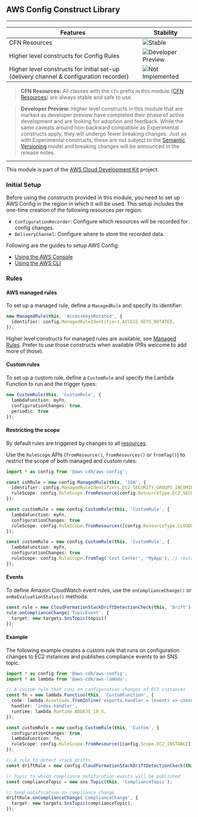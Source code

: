 ## AWS Config Construct Library
<!--BEGIN STABILITY BANNER-->
---

| Features | Stability |
| --- | --- |
| CFN Resources | ![Stable](https://img.shields.io/badge/stable-success.svg?style=for-the-badge) |
| Higher level constructs for Config Rules | ![Developer Preview](https://img.shields.io/badge/developer--preview-informational.svg?style=for-the-badge) |
| Higher level constructs for initial set-up (delivery channel & configuration recorder) | ![Not Implemented](https://img.shields.io/badge/not--implemented-black.svg?style=for-the-badge) |

> **CFN Resources:** All classes with the `Cfn` prefix in this module ([CFN Resources](https://docs.aws.amazon.com/cdk/latest/guide/constructs.html#constructs_lib)) are always stable and safe to use.

> **Developer Preview:** Higher level constructs in this module that are marked as developer preview have completed their phase of active development and are looking for adoption and feedback. While the same caveats around non-backward compatible as Experimental constructs apply, they will undergo fewer breaking changes. Just as with Experimental constructs, these are not subject to the [Semantic Versioning](https://semver.org/) model and breaking changes will be announced in the release notes.

---
<!--END STABILITY BANNER-->

This module is part of the [AWS Cloud Development Kit](https://github.com/aws/aws-cdk) project.

### Initial Setup

Before using the constructs provided in this module, you need to set up AWS Config
in the region in which it will be used. This setup includes the one-time creation of the
following resources per region:

- `ConfigurationRecorder`: Configure which resources will be recorded for config changes.
- `DeliveryChannel`: Configure where to store the recorded data.

Following are the guides to setup AWS Config:

- [Using the AWS Console](https://docs.aws.amazon.com/config/latest/developerguide/gs-console.html)
- [Using the AWS CLI](https://docs.aws.amazon.com/config/latest/developerguide/gs-cli.html)

### Rules

#### AWS managed rules

To set up a managed rule, define a `ManagedRule` and specify its identifier:

```ts
new ManagedRule(this, 'AccessKeysRotated', {
  identifier: config.ManagedRuleIdentifiers.ACCESS_KEYS_ROTATED,
});
```

Higher level constructs for managed rules are available, see [Managed Rules](https://github.com/aws/aws-cdk/blob/master/packages/%40aws-cdk/aws-config/lib/managed-rules.ts).
Prefer to use those constructs when available (PRs welcome to add more of those).

#### Custom rules

To set up a custom rule, define a `CustomRule` and specify the Lambda Function to run and the trigger types:

```ts
new CustomRule(this, 'CustomRule', {
  lambdaFunction: myFn,
  configurationChanges: true,
  periodic: true
});
```

#### Restricting the scope

By default rules are triggered by changes to all [resources](https://docs.aws.amazon.com/config/latest/developerguide/resource-config-reference.html#supported-resources).

Use the `RuleScope` APIs (`fromResource()`, `fromResources()` or `fromTag()`) to restrict
the scope of both managed and custom rules:

```ts
import * as config from '@aws-cdk/aws-config';

const sshRule = new config.ManagedRule(this, 'SSH', {
  identifier: config.ManagedRuleIdentifiers.EC2_SECURITY_GROUPS_INCOMING_SSH_DISABLED,
  ruleScope: config.RuleScope.fromResource(config.ResourceType.EC2_SECURITY_GROUP, 'sg-1234567890abcdefgh'), // restrict to specific security group
});

const customRule = new config.CustomRule(this, 'CustomRule', {
  lambdaFunction: myFn,
  configurationChanges: true
  ruleScope: config.RuleScope.fromResources([config.ResourceType.CLOUDFORMATION_STACK, config.Resource.S3_BUCKET]), // restrict to all CloudFormation stacks and S3 buckets
});

const customRule = new config.CustomRule(this, 'CustomRule', {
  lambdaFunction: myFn,
  configurationChanges: true
  ruleScope: config.RuleScope.fromTag('Cost Center', 'MyApp'), // restrict to a specific tag
});
```

#### Events

To define Amazon CloudWatch event rules, use the `onComplianceChange()` or `onReEvaluationStatus()` methods:

```ts
const rule = new CloudFormationStackDriftDetectionCheck(this, 'Drift');
rule.onComplianceChange('TopicEvent', {
  target: new targets.SnsTopic(topic))
});
```

#### Example

The following example creates a custom rule that runs on configuration changes to EC2 instances and publishes
compliance events to an SNS topic.

```ts
import * as config from '@aws-cdk/aws-config';
import * as lambda from '@aws-cdk/aws-lambda';

// A custom rule that runs on configuration changes of EC2 instances
const fn = new lambda.Function(this, 'CustomFunction', {
  code: lambda.AssetCode.fromInline('exports.handler = (event) => console.log(event);'),
  handler: 'index.handler',
  runtime: lambda.Runtime.NODEJS_10_X,
});

const customRule = new config.CustomRule(this, 'Custom', {
  configurationChanges: true,
  lambdaFunction: fn,
  ruleScope: config.RuleScope.fromResource([config.Scope.EC2_INSTANCE]),
});

// A rule to detect stack drifts
const driftRule = new config.CloudFormationStackDriftDetectionCheck(this, 'Drift');

// Topic to which compliance notification events will be published
const complianceTopic = new sns.Topic(this, 'ComplianceTopic');

// Send notification on compliance change
driftRule.onComplianceChange('ComplianceChange', {
  target: new targets.SnsTopic(complianceTopic),
});
```
